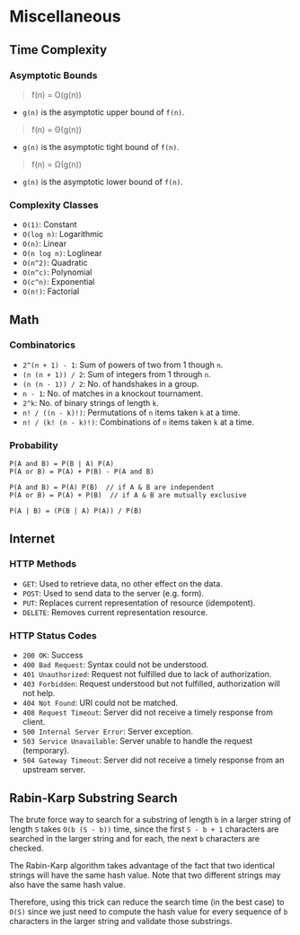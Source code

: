 # Miscellaneous

## Time Complexity

### Asymptotic Bounds

> f(n) = O(g(n))

- `g(n)` is the asymptotic upper bound of `f(n)`.

> f(n) = Θ(g(n))

- `g(n)` is the asymptotic tight bound of `f(n)`.

> f(n) = Ω(g(n))

- `g(n)` is the asymptotic lower bound of `f(n)`.

### Complexity Classes

- `O(1)`: Constant
- `O(log n)`: Logarithmic
- `O(n)`: Linear
- `O(n log n)`: Loglinear
- `O(n^2)`: Quadratic
- `O(n^c)`: Polynomial
- `O(c^n)`: Exponential
- `O(n!)`: Factorial

## Math

### Combinatorics

- `2^(n + 1) - 1`: Sum of powers of two from 1 though `n`.
- `(n (n + 1)) / 2`: Sum of integers from 1 through `n`.
- `(n (n - 1)) / 2`: No. of handshakes in a group.
- `n - 1`: No. of matches in a knockout tournament.
- `2^k`: No. of binary strings of length `k`.
- `n! / ((n - k)!)`: Permutations of `n` items taken `k` at a time.
- `n! / (k! (n - k)!)`: Combinations of `n` items taken `k` at a time.

### Probability

```
P(A and B) = P(B | A) P(A)
P(A or B) = P(A) + P(B) - P(A and B)

P(A and B) = P(A) P(B)  // if A & B are independent
P(A or B) = P(A) + P(B)  // if A & B are mutually exclusive

P(A | B) = (P(B | A) P(A)) / P(B)
```

## Internet

### HTTP Methods

- `GET`: Used to retrieve data, no other effect on the data.
- `POST`: Used to send data to the server (e.g. form).
- `PUT`: Replaces current representation of resource (idempotent).
- `DELETE`: Removes current representation resource.

### HTTP Status Codes

- `200 OK`: Success
- `400 Bad Request`: Syntax could not be understood.
- `401 Unauthorized`: Request not fulfilled due to lack of authorization.
- `403 Forbidden`: Request understood but not fulfilled, authorization will not help.
- `404 Not Found`: URI could not be matched.
- `408 Request Timeout`: Server did not receive a timely response from client.
- `500 Internal Server Error`: Server exception.
- `503 Service Unavailable`: Server unable to handle the request (temporary).
- `504 Gateway Timeout`: Server did not receive a timely response from an upstream server.

## Rabin-Karp Substring Search

The brute force way to search for a substring of length `b` in a larger string of length `S` takes `O(b (S - b))` time, since the first `S - b + 1` characters are searched in the larger string and for each, the next `b` characters are checked.

The Rabin-Karp algorithm takes advantage of the fact that two identical strings will have the same hash value. Note that two different strings may also have the same hash value.

Therefore, using this trick can reduce the search time (in the best case) to `O(S)` since we just need to compute the hash value for every sequence of `b` characters in the larger string and validate those substrings.
